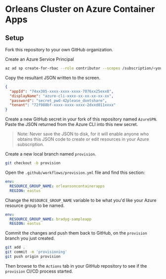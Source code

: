 # Orleans Cluster on Azure Container Apps

## Setup

Fork this repository to your own GitHub organization. 

Create an Azure Service Principal

```bash
az ad sp create-for-rbac --role contributor --scopes /subscription/<your-subscription-id>
```

Copy the resultant JSON written to the screen. 

```json
{
  "appId": "74xx305-xxxx-xxxx-xxxx-7076xx25exx8",
  "displayName": "azure-cli-xxxx-xx-xx-xx-xx-xx",
  "password": "secret_pwd-42please_dontshare",
  "tenant": "72f988bf-xxxx-xxxx-xxxx-2dxxd011xxxx"
}
```

Create a new GitHub secret in your fork of this repository named `AzureSPN`. Paste the JSON returned from the Azure CLI into this new secret. 

> Note: Never save the JSON to disk, for it will enable anyone who obtains this JSON code to create or edit resources in your Azure subscription. 

Create a new local branch named `provision`.

```bash
git checkout -b provision
```

Open the `.github/workflows/provision.yml` file and find this section:

```yaml
env:
  RESOURCE_GROUP_NAME: orleansoncontainerapps
  REGION: eastus
```

Change the `RESOURCE_GROUP_NAME` variable to be what you'd like your Azure resource group to be named. 

```yaml
env:
  RESOURCE_GROUP_NAME: bradyg-sampleapp
  REGION: eastus
```

Commit the changes and push them back to GitHub, on the `provision` branch you just created. 

```bash
git add .
git commit -m 'provisioning'
git push origin provision
```

Then browse to the `Actions` tab in your GitHub repository to see if the `provision` CI/CD process started.